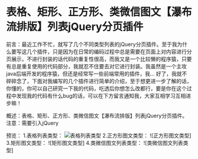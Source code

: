 # 表格、矩形、正方形、类微信图文【瀑布流排版】列表jQuery分页插件

前言：最近工作不忙，就写了几个不同类型列表的jQuery分页插件。至于我为什么要写这几个插件，只是因为在日常的编码过程中总是需要在页面上对内容进行分页展示，不进行封装的话代码的重复性很高，而我又是一个比较懒的程序猿，只要有总是重复使用的代码部分，我就忍不住要去对它进行封装。我虽然是一个主攻java后端开发的程序猿，但还是经常写一些前端常用的插件，我...
好了，我就不碎碎念了，下面对我编写的几个插件进行简单的介绍，至于想更进一步了解的话，你懂的，你可以自己研究一下我的代码，吃透后你想怎么改都行，要是你在这个过程中发现我的代码有什么bug的话，可以在下方留言通知我，大家互相学习互相进步嘛！

概述：表格、矩形、正方形、类微信图文【瀑布流排版】列表jQuery分页插件。
注意：需要引入jQuery

预览：
1.表格列表类型：
![表格列表类型](http://img.blog.csdn.net/20170421161837331?watermark/2/text/aHR0cDovL2Jsb2cuY3Nkbi5uZXQvYmFpZHVfMzMzMjAzNTI=/font/5a6L5L2T/fontsize/400/fill/I0JBQkFCMA==/dissolve/70/gravity/Center "表格列表类型")
2.正方形图文类型：
![正方形图文类型]
3.矩形图文类型：
![矩形图文类型]
4.类微信图文列表类型：
![类微信图文列表类型]
